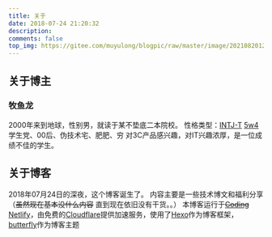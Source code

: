 ```yaml
---
title: 关于
date: 2018-07-24 21:20:32
description: 
comments: false
top_img: https://gitee.com/muyulong/blogpic/raw/master/image/202108201230732.jpg
---
```

## 关于博主
### 牧鱼龙
2000年来到地球，性别男，就读于某不垫底二本院校。
性格类型：[INTJ-T](https://www.16personalities.com/ch/intj-%E4%BA%BA%E6%A0%BC) [5w4](http://www.jxrgw.com/jichu/ceyi/257.html)
学生党、00后、伪技术宅、肥肥、穷
对3C产品感兴趣，对IT兴趣浓厚，是一位成绩不佳的学生。

## 关于博客
2018年07月24日的深夜，这个博客诞生了。
内容主要是一些技术博文和福利分享（~~虽然现在基本没什么内容~~ 直到现在依旧没有干货。。）
本博客运行于~~[Coding](https://coding.net/)~~ [Netlify](https://www.netlify.com/)，由免费的[Cloudflare](https://www.cloudflare.com)提供加速服务，使用了[Hexo](https://hexo.io)作为博客框架，[butterfly](https://github.com/jerryc127/hexo-theme-butterfly)作为博客主题